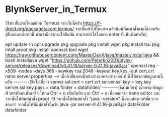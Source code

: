 # BlynkServer_in_Termux

วิธีทำ
ขั้นแรกโหลดแอพ Termux จากเว็บนี้ครับ 
https://f-droid.org/packages/com.termux/
จากนั้นเข้าไปในแอพ แล้วพิมพ์ที่ละคำสั่งตามนี้เลยครับ
(ขั้นตอนหลังจากนี้ หากว่ามีการถามให้ยืนยัน สามารถทำได้โดยกด enter ที่แป้นพิมพ์ครับ)

apt update \n
apt upgrade
pkg upgrade
pkg install wget
pkg install tsu
pkg intall proot
pkg install openssl-tool
wget https://raw.githubusercontent.com/MasterDevX/java/master/installjava && bash installjava
wget "https://github.com/Peterkn2001/blynk-server/releases/download/v0.41.16/server-0.41.16-java8.jar"
openssl req -x509 -nodes -days 365 -newkey rsa:2048 -keyout key.key -out cert.crt
nano server.properties  --> เมื่อถึงขั้นตอนนี้หน้าต่างแอพจะต่างออกไป ซึ่งให้กรอกข้อมูลตามนี้ครับ
--------(ขีดไม่เกี่ยว)
server.ssl.cert = cert.crt
server.ssl.key = key.key
server.ssl.key.pass =
data.folder = datafolder/
--------(ขีดไม่เกี่ยว)
เมื่อกรอกข้อมูล 4 บรรทัดบนนั้นเสร็จ ให้กด Ctrl + o เพื่อบันทึก และ Ctrl + x เพื่อออกจาก nano editor และจากนั้นให้พิมพ์คำสั่ง
proot -0 
จากนั้นให้พิมพ์คำสั่ง "java -version" ซึ่งจะแสดงเวอร์ชั่นจาวาของเรา จากนั้นให้พิมพ์คำสั่งนี้ครับ
java -jar server-0.41.16-java8.jar dataFolder datafolder

